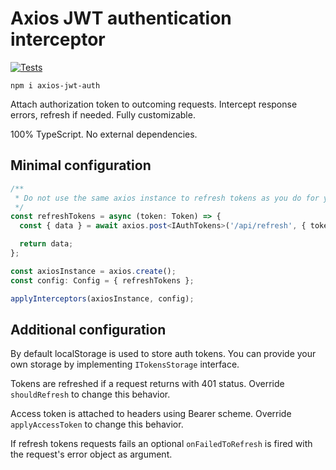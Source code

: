 # Axios JWT authentication interceptor

[![Tests](https://github.com/magom001/axios-jwt-auth/actions/workflows/node.js.yml/badge.svg)](https://github.com/magom001/axios-jwt-auth/actions/workflows/node.js.yml)

`npm i axios-jwt-auth`

Attach authorization token to outcoming requests. Intercept response errors, refresh if needed. Fully customizable.

100% TypeScript. No external dependencies.

## Minimal configuration

```typescript
/**
 * Do not use the same axios instance to refresh tokens as you do for your authenticated requests!.
 */
const refreshTokens = async (token: Token) => {
  const { data } = await axios.post<IAuthTokens>('/api/refresh', { token });

  return data;
};

const axiosInstance = axios.create();
const config: Config = { refreshTokens };

applyInterceptors(axiosInstance, config);
```

## Additional configuration

By default localStorage is used to store auth tokens. You can provide your own storage by implementing `ITokensStorage` interface.

Tokens are refreshed if a request returns with 401 status. Override `shouldRefresh` to change this behavior.

Access token is attached to headers using Bearer scheme. Override `applyAccessToken` to change this behavior.

If refresh tokens requests fails an optional `onFailedToRefresh` is fired with the request's error object as argument.
